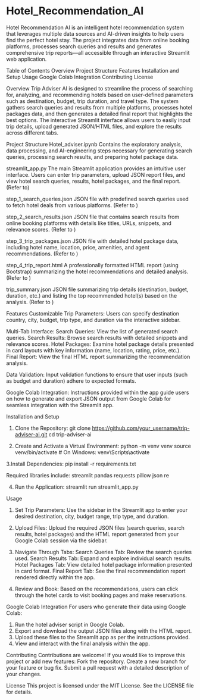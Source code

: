 # Hotel_Recommendation_AI
Hotel Recommendation AI is an intelligent hotel recommendation system that leverages multiple data sources and AI-driven insights to help users find the perfect hotel stay. The project integrates data from online booking platforms, processes search queries and results and generates comprehensive trip reports—all accessible through an interactive Streamlit web application.

Table of Contents
  Overview
  Project Structure
  Features
  Installation and Setup
  Usage
  Google Colab Integration
  Contributing
  License

Overview
Trip Adviser AI is designed to streamline the process of searching for, analyzing, and recommending hotels based on user-defined parameters such as destination, budget, trip duration, and travel type. The system gathers search queries and results from multiple platforms, processes hotel packages data, and then generates a detailed final report that highlights the best options. The interactive Streamlit interface allows users to easily input trip details, upload generated JSON/HTML files, and explore the results across different tabs.

Project Structure
  Hotel_adviser.ipynb
  Contains the exploratory analysis, data processing, and AI-engineering steps necessary for generating search queries, processing search results, and preparing    hotel package data.

  streamlit_app.py
  The main Streamlit application provides an intuitive user interface. Users can enter trip parameters, upload JSON report files, and view hotel search queries,    results, hotel packages, and the final report.
  (Refer to)

  step_1_search_queries.json
  JSON file with predefined search queries used to fetch hotel deals from various platforms.
  (Refer to )

  step_2_search_results.json
  JSON file that contains search results from online booking platforms with details like titles, URLs, snippets, and relevance scores.
  (Refer to ​)

  step_3_trip_packages.json
  JSON file with detailed hotel package data, including hotel name, location, price, amenities, and agent recommendations.
  (Refer to )

  step_4_trip_report.html
  A professionally formatted HTML report (using Bootstrap) summarizing the hotel recommendations and detailed analysis.
  (Refer to ​)

  trip_summary.json
  JSON file summarizing trip details (destination, budget, duration, etc.) and listing the top recommended hotel(s) based on the analysis.
  (Refer to ​)​

Features
  Customizable Trip Parameters:
  Users can specify destination country, city, budget, trip type, and duration via the interactive sidebar.

  Multi-Tab Interface:
  Search Queries: View the list of generated search queries.
  Search Results: Browse search results with detailed snippets and relevance scores.
  Hotel Packages: Examine hotel package details presented in card layouts with key information (name, location, rating, price, etc.).
  Final Report: View the final HTML report summarizing the recommendation analysis.

  Data Validation:
  Input validation functions to ensure that user inputs (such as budget and duration) adhere to expected formats.

  Google Colab Integration:
  Instructions provided within the app guide users on how to generate and export JSON output from Google Colab for seamless integration with the Streamlit app.

Installation and Setup
  1. Clone the Repository:
  git clone https://github.com/your_username/trip-adviser-ai.git
  cd trip-adviser-ai

2. Create and Activate a Virtual Environment:
  python -m venv venv
  source venv/bin/activate  # On Windows: venv\Scripts\activate

3.Install Dependencies:
  pip install -r requirements.txt

Required libraries include:
  streamlit
  pandas
  requests
  pillow
  json
re

4. Run the Application:
  streamlit run streamlit_app.py

Usage
1. Set Trip Parameters:
  Use the sidebar in the Streamlit app to enter your desired destination, city, budget range, trip type, and duration.

2. Upload Files:
  Upload the required JSON files (search queries, search results, hotel packages) and the HTML report generated from your Google Colab session via the sidebar.

3. Navigate Through Tabs:
  Search Queries Tab: Review the search queries used.
  Search Results Tab: Expand and explore individual search results.
  Hotel Packages Tab: View detailed hotel package information presented in card format.
  Final Report Tab: See the final recommendation report rendered directly within the app.

4. Review and Book:
  Based on the recommendations, users can click through the hotel cards to visit booking pages and make reservations.

Google Colab Integration
For users who generate their data using Google Colab:
1. Run the hotel adviser script in Google Colab.
2. Export and download the output JSON files along with the HTML report.
3. Upload these files to the Streamlit app as per the instructions provided.
4. View and interact with the final analysis within the app.

Contributing
Contributions are welcome! If you would like to improve this project or add new features:
  Fork the repository.
  Create a new branch for your feature or bug fix.
  Submit a pull request with a detailed description of your changes.

License
This project is licensed under the MIT License. See the LICENSE file for details.
